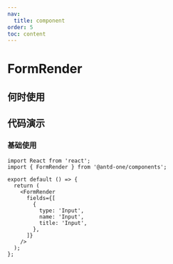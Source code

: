 ```yaml
---
nav:
  title: component
order: 5
toc: content
---
```


# FormRender

## 何时使用

## 代码演示

### 基础使用

```tsx
import React from 'react';
import { FormRender } from '@antd-one/components';

export default () => {
  return (
    <FormRender
      fields={[
        {
          type: 'Input',
          name: 'Input',
          title: 'Input',
        },
      ]}
    />
  );
};
```
